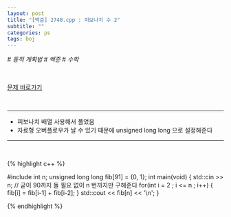 ```yaml
---
layout: post
title: "[백준] 2748.cpp : 피보나치 수 2"
subtitle: ""
categories: ps
tags: boj
---
```


*# 동적 계획법 # 백준 # 수학*

<br>

[문제 바로가기](https://www.acmicpc.net/problem/2748)

<br>

---

- 피보나치 배열 사용해서 풀었음
- 자료형 오버플로우가 날 수 있기 때문에 unsigned long long 으로 설정해준다

---
<br>

{% highlight c++ %}

#include <iostream>
int n;
unsigned long long fib[91] = {0, 1};
int main(void)
{
  std::cin >> n;
  // 굳이 90까지 돌 필요 없이 n 번까지만 구해준다
  for(int i = 2 ; i <= n ; i++)
  {
    fib[i] = fib[i-1] + fib[i-2];
  }
  std::cout << fib[n] << '\n';
}


{% endhighlight %}

